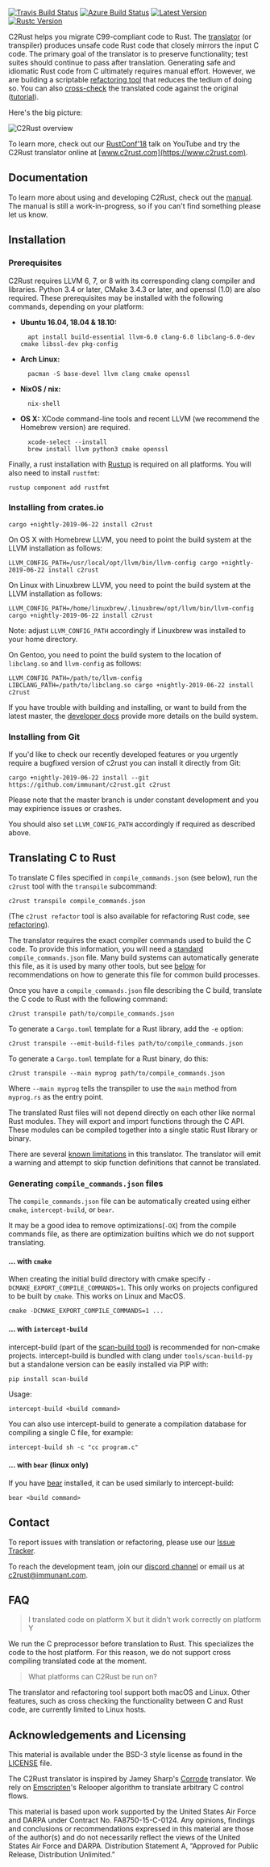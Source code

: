[![Travis Build Status]][travis] [![Azure Build Status]][azure] [![Latest Version]][crates.io] [![Rustc Version]](#)

[Travis Build Status]: https://api.travis-ci.org/immunant/c2rust.svg?branch=master
[travis]: https://travis-ci.org/immunant/c2rust
[Azure Build Status]: https://dev.azure.com/immunant/c2rust/_apis/build/status/immunant.c2rust?branchName=master
[azure]: https://dev.azure.com/immunant/c2rust/_build/latest?definitionId=1&branchName=master
[Latest Version]: https://img.shields.io/crates/v/c2rust.svg
[crates.io]: https://crates.io/crates/c2rust
[Rustc Version]: https://img.shields.io/badge/rustc-nightly--2019--06--22-lightgrey.svg "Rustc nightly-2019-06-22"

C2Rust helps you migrate C99-compliant code to Rust. The [translator](c2rust-transpile) (or transpiler) produces unsafe code Rust code that closely mirrors the input C code. The primary goal of the translator is to preserve functionality; test suites should continue to pass after translation. Generating safe and idiomatic Rust code from C ultimately requires manual effort. However, we are building a scriptable [refactoring tool](c2rust-refactor) that reduces the tedium of doing so. You can also [cross-check](cross-checks) the translated code against the original ([tutorial](docs/cross-check-tutorial.md)).

Here's the big picture:

![C2Rust overview](docs/c2rust-overview.png "C2Rust overview")

To learn more, check out our [RustConf'18](https://www.youtube.com/watch?v=WEsR0Vv7jhg) talk on YouTube and try the C2Rust translator online at [www.c2rust.com](https://www.c2rust.com).

## Documentation

To learn more about using and developing C2Rust, check out the [manual](https://c2rust.com/manual/). The manual is still a work-in-progress, so if you can't find something please let us know.

## Installation

### Prerequisites

C2Rust requires LLVM 6, 7, or 8 with its corresponding clang compiler and libraries. Python 3.4 or later, CMake 3.4.3 or later, and openssl (1.0) are also required. These prerequisites may be installed with the following commands, depending on your platform:

- **Ubuntu 16.04, 18.04 & 18.10:**

        apt install build-essential llvm-6.0 clang-6.0 libclang-6.0-dev cmake libssl-dev pkg-config

- **Arch Linux:**

        pacman -S base-devel llvm clang cmake openssl
        
- **NixOS / nix:**

        nix-shell

- **OS X:** XCode command-line tools and recent LLVM (we recommend the Homebrew version) are required.

        xcode-select --install
        brew install llvm python3 cmake openssl


Finally, a rust installation with [Rustup](https://rustup.rs/) is required on all platforms. You will also need to install `rustfmt`:

    rustup component add rustfmt


### Installing from crates.io

    cargo +nightly-2019-06-22 install c2rust

On OS X with Homebrew LLVM, you need to point the build system at the LLVM installation as follows:

    LLVM_CONFIG_PATH=/usr/local/opt/llvm/bin/llvm-config cargo +nightly-2019-06-22 install c2rust

On Linux with Linuxbrew LLVM, you need to point the build system at the LLVM installation as follows:

    LLVM_CONFIG_PATH=/home/linuxbrew/.linuxbrew/opt/llvm/bin/llvm-config cargo +nightly-2019-06-22 install c2rust    

Note: adjust `LLVM_CONFIG_PATH` accordingly if Linuxbrew was installed to your home directory.

On Gentoo, you need to point the build system to the location of `libclang.so` 
  and `llvm-config` as follows:

    LLVM_CONFIG_PATH=/path/to/llvm-config LIBCLANG_PATH=/path/to/libclang.so cargo +nightly-2019-06-22 install c2rust 


If you have trouble with building and installing, or want to build from the latest master, the [developer docs](docs/README-developers.md#building-with-system-llvm-libraries) provide more details on the build system.

### Installing from Git

If you'd like to check our recently developed features or you urgently require a bugfixed version of c2rust
you can install it directly from Git:

    cargo +nightly-2019-06-22 install --git https://github.com/immunant/c2rust.git c2rust
   
Please note that the master branch is under constant development and you may expirience issues or crashes.

You should also set `LLVM_CONFIG_PATH` accordingly if required as described above.

## Translating C to Rust

To translate C files specified in `compile_commands.json` (see below), run the `c2rust` tool with the `transpile` subcommand:

    c2rust transpile compile_commands.json

(The `c2rust refactor` tool is also available for refactoring Rust code, see [refactoring](c2rust-refactor/)).

The translator requires the exact compiler commands used to build the C code. To provide this information, you will need a [standard](https://clang.llvm.org/docs/JSONCompilationDatabase.html) `compile_commands.json` file. Many build systems can automatically generate this file, as it is used by many other tools, but see [below](#generating-compile_commandsjson-files) for recommendations on how to generate this file for common build processes.

Once you have a `compile_commands.json` file describing the C build, translate the C code to Rust with the following command:

    c2rust transpile path/to/compile_commands.json

To generate a `Cargo.toml` template for a Rust library, add the `-e` option:

    c2rust transpile --emit-build-files path/to/compile_commands.json

To generate a `Cargo.toml` template for a Rust binary, do this:

    c2rust transpile --main myprog path/to/compile_commands.json

Where `--main myprog` tells the transpiler to use the `main` method from `myprog.rs` as the entry point.

The translated Rust files will not depend directly on each other like
normal Rust modules. They will export and import functions through the C
API. These modules can be compiled together into a single static Rust
library or binary.

There are several [known limitations](docs/known-limitations.md) in this
translator. The translator will emit a warning and attempt to skip function
definitions that cannot be translated.

### Generating `compile_commands.json` files

The `compile_commands.json` file can be automatically created using
either `cmake`, `intercept-build`, or `bear`.

It may be a good idea to remove optimizations(`-OX`) from the compile commands
file, as there are optimization builtins which we do not support translating.

#### ... with `cmake`

When creating the initial build directory with cmake specify
`-DCMAKE_EXPORT_COMPILE_COMMANDS=1`. This only works on projects
configured to be built by `cmake`. This works on Linux and MacOS.

    cmake -DCMAKE_EXPORT_COMPILE_COMMANDS=1 ...

#### ... with `intercept-build`

intercept-build (part of the [scan-build
tool](https://github.com/rizsotto/scan-build)) is recommended for non-cmake
projects. intercept-build is bundled with clang under `tools/scan-build-py` but
a standalone version can be easily installed via PIP with:

    pip install scan-build

Usage:

    intercept-build <build command>

You can also use intercept-build to generate a compilation database for compiling a single C file, for example:

    intercept-build sh -c "cc program.c"

#### ... with `bear` (linux only)

If you have [bear](https://github.com/rizsotto/Bear) installed, it can be used similarly to intercept-build:

    bear <build command>

## Contact
To report issues with translation or refactoring, please use our [Issue Tracker](https://github.com/immunant/c2rust/issues).

To reach the development team, join our [discord channel](https://discord.gg/ANSrTuu) or email us at [c2rust@immunant.com](mailto:c2rust@immunant.com).

## FAQ

> I translated code on platform X but it didn't work correctly on platform Y

We run the C preprocessor before translation to Rust. This specializes the code to the host platform. For this reason, we do not support cross compiling translated code at the moment. 

> What platforms can C2Rust be run on?

The translator and refactoring tool support both macOS and Linux. Other features, such as cross checking the functionality between C and Rust code, are currently limited to Linux hosts. 

## Acknowledgements and Licensing

This material is available under the BSD-3 style license as found in the
[LICENSE](LICENSE) file.

The C2Rust translator is inspired by Jamey Sharp's [Corrode](https://github.com/jameysharp/corrode) translator. We rely on 
[Emscripten](https://github.com/kripken/emscripten)'s 
Relooper algorithm to translate arbitrary C control flows.

This material is based upon work supported by the United States Air Force and
DARPA under Contract No. FA8750-15-C-0124.  Any opinions, findings and
conclusions or recommendations  expressed in this material are those of the
author(s) and do not necessarily reflect the views of the United States Air
Force and DARPA.  Distribution Statement A, “Approved for Public Release,
Distribution Unlimited.”
